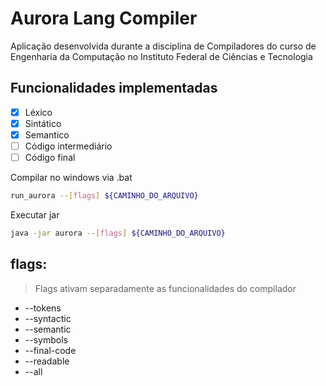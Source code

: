 # Aurora Lang Compiler
Aplicação desenvolvida durante a disciplina de Compiladores do curso de Engenharia da Computação no
Instituto Federal de Ciências e Tecnologia
## Funcionalidades implementadas
- [x] Léxico
- [X] Sintático
- [x] Semantico
- [ ] Código intermediário
- [ ] Código final

Compilar no windows via .bat
```bash
run_aurora --[flags] ${CAMINHO_DO_ARQUIVO}
```

Executar jar
```bash
java -jar aurora --[flags] ${CAMINHO_DO_ARQUIVO}
```

## flags:
> Flags ativam separadamente as funcionalidades do compilador
* --tokens
* --syntactic
* --semantic
* --symbols
* --final-code
* --readable
* --all




